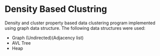 # Density Based Clustring

Density and cluster property based data clustering program implemented using graph data structure.
The following data structures were used: 
- Graph (Undirected)(Adjacency list)
- AVL Tree
- Heap
